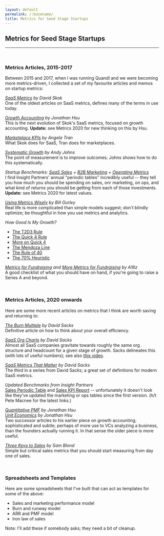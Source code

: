 ```yaml
---
layout: default
permalink: /:basename/
title: Metrics for Seed Stage Startups
---
```

## Metrics for Seed Stage Startups

----

<br/>

### Metrics Articles, 2015-2017

Between 2015 and 2017, when I was running Quandl and we were becoming more metrics-driven, I collected a set of my favourite articles and memos on startup metrics:

*[SaaS Metrics](https://www.forentrepreneurs.com/saas-metrics-2/) by David Skok*  
One of the oldest articles on SaaS metrics, defines many of the terms in use today.

*[Growth Accounting](https://medium.com/swlh/diligence-at-social-capital-part-1-accounting-for-user-growth-4a8a449fddfc) by Jonathan Hsu*  
This is the next evolution of Skok's SaaS metrics, focused on growth accounting.  **Update:** see Metrics 2020 for new thinking on this by Hsu.

*[Marketplace KPIs](https://versionone.vc/marketplace-kpi/) by Angela Tran*  
What Skok does for SaaS, Tran does for marketplaces.

*[Systematic Growth](https://firstround.com/review/indispensable-growth-frameworks-from-my-years-at-facebook-twitter-and-wealthfront/) by Andy Johns*  
The point of measurement is to improve outcomes; Johns shows how to do this systematically.

*Startup Benchmarks: [SaaS Sales](https://www.insightpartners.com/blog/insights-periodic-table-of-saas-sales-metrics) + [B2B Marketing](https://www.insightpartners.com/blog/insights-periodic-table-of-b2b-digital-marketing-metrics/) + [Operating Metrics](https://www.insightpartners.com/blog/insights-periodic-table-of-saas-financial-operating-metrics/)*  
I find Insight Partners' annual "periodic tables" incredibly useful -- they tell you how much you should be spending on sales, onr marketing, on ops, and what kind of returns you should be getting from each of those investments.  **Update:** see Metrics 2020 for latest values.

*[Using Metrics Wisely](http://abovethecrowd.com/2012/09/04/the-dangerous-seduction-of-the-lifetime-value-ltv-formula/) by Bill Gurley*  
Real life is more complicated than simple models suggest; don't blindly optimize; be thoughtful in how you use metrics and analytics.

*How Good Is My Growth?*  
- [The T2D3 Rule](https://www.battery.com/powered/helping-entrepreneurs-triple-triple-double-double-double-to-a-billion-dollar-company/)
- [The Quick 4 Rule](https://www.slideshare.net/03133938319/saastr) 
- [More on Quick 4](https://www.slideshare.net/03133938319/numbers-that-actually-matter-finding-your-north-star)   
- [The Mendoza Line](https://www.scalevp.com/blog/understanding-the-mendoza-line-for-saas-growth)
- [The Rule of 40](https://feld.com/archives/2015/02/rule-40-healthy-saas-company.html) 
- [The 70% Heuristic](https://medium.com/@speechu/re-imagining-the-rule-of-40-for-early-stage-startups-the-70-growth-efficiency-heuristic-9cca0131b0c5)

*[Metrics for Fundraising](https://a16z.com/2015/08/21/16-metrics/) and [More Metrics for Fundraising](https://a16z.com/2015/09/23/16-more-metrics/) by A16z*    
A good checklist of what you should have on hand, if you're going to raise a Series A and beyond.

<br/>

### Metrics Articles, 2020 onwards

Here are some more recent articles on metrics that I think are worth saving and returning to:

*[The Burn Multiple](https://sacks.substack.com/p/the-burn-multiple-51a7e43cb200) by David Sacks*  
Definitive article on how to think about your overall efficiency.

*[SaaS Org Charts](https://sacks.substack.com/p/the-saas-org-chart) by David Sacks*  
Almost all SaaS companies gravitate towards roughly the same org structure and headcount for a given stage of growth.  Sacks delineates this (with lots of useful numbers); see also [this video](https://www.youtube.com/watch?v=Fz95IEDLv7Q).

*[SaaS Metrics That Matter](https://sacks.substack.com/p/the-saas-metrics-that-matter) by David Sacks*  
The third in a series from David Sacks; a great set of definitions for modern SaaS metrics.

*Updated Benchmarks from Insight Partners*  
[Sales Periodic Table](https://www.insightpartners.com/ideas/saas-sales-periodic-table/) and [Sales KPI Report](https://www2.insightpartners.com/l/321391/2023-05-26/9185b9/321391/1685120105e58IAcZE/2023_Sales_KPI_Report_vFF_Public.pdf) -- unfortunately it doesn't look like they've updated the marketing or ops tables since the first version. (h/t Pete Macnee for the latest links.)

*[Quantitative PMF](https://tribecap.co/a-quantitative-approach-to-product-market-fit/) by Jonathan Hsu*  
*[Unit Economics](https://tribecap.co/unit-economics-and-the-pursuit-of-scale-invariance/) by Jonathan Hsu*  
Two successor articles to his earlier piece on growth accounting; sophisticated and subtle; perhaps of more use to VCs analyzing a business, than the founders actually running it.  In that sense the older piece is more useful.

*[Three Keys to Sales](https://cd.linkedin.com/posts/sam-blond-791026b_the-3-most-important-sales-performance-metrics-activity-7041880724525735936-CSvY) by Sam Blond*  
Simple but critical sales metrics that you should start measuring from day one of sales.


<br/>

### Spreadsheets and Templates

Here are some spreadsheets that I've built that can act as templates for some of the above:

* Sales and marketing performance model
* Burn and runway model
* ARR and PMF model
* Iron law of sales

Note: I'll add these if somebody asks; they need a bit of cleanup.
